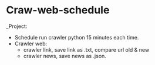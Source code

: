 # Craw-web-schedule
_Project:
  * Schedule run crawler python 15 minutes each time.
  * Crawler web:  
       + crawler link, save link as .txt, compare url old & new
       + crawler news, save news as .json.


